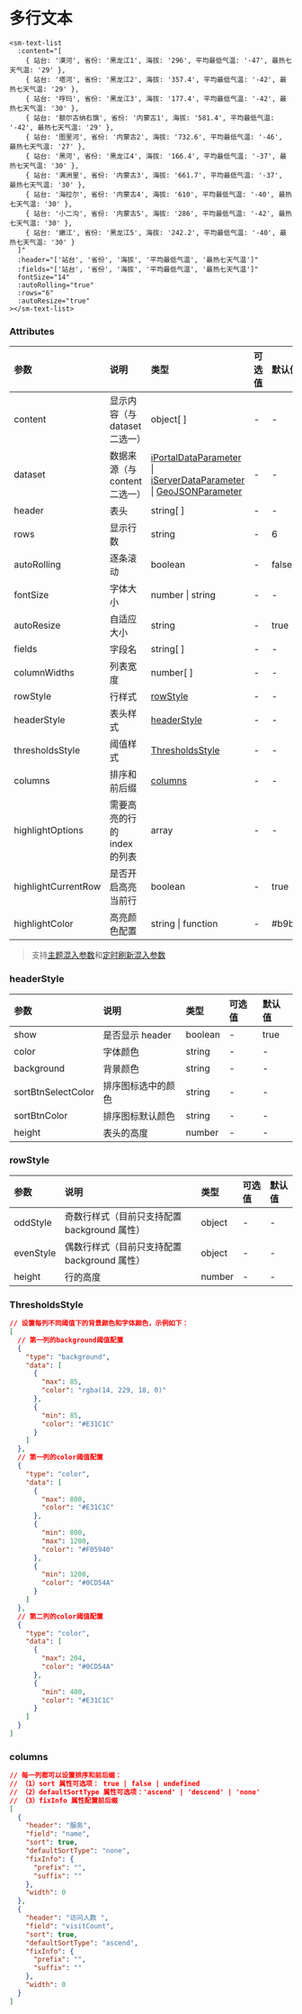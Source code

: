 # 多行文本

```vue
<sm-text-list
  :content="[
    { 站台: '漠河', 省份: '黑龙江1', 海拔: '296', 平均最低气温: '-47', 最热七天气温: '29' },
    { 站台: '塔河', 省份: '黑龙江2', 海拔: '357.4', 平均最低气温: '-42', 最热七天气温: '29' },
    { 站台: '呼玛', 省份: '黑龙江3', 海拔: '177.4', 平均最低气温: '-42', 最热七天气温: '30' },
    { 站台: '额尔古纳右旗', 省份: '内蒙古1', 海拔: '581.4', 平均最低气温: '-42', 最热七天气温: '29' },
    { 站台: '图里河', 省份: '内蒙古2', 海拔: '732.6', 平均最低气温: '-46', 最热七天气温: '27' },
    { 站台: '黑河', 省份: '黑龙江4', 海拔: '166.4', 平均最低气温: '-37', 最热七天气温: '30' },
    { 站台: '满洲里', 省份: '内蒙古3', 海拔: '661.7', 平均最低气温: '-37', 最热七天气温: '30' },
    { 站台: '海拉尔', 省份: '内蒙古4', 海拔: '610', 平均最低气温: '-40', 最热七天气温: '30' },
    { 站台: '小二沟', 省份: '内蒙古5', 海拔: '286', 平均最低气温: '-42', 最热七天气温: '30' },
    { 站台: '嫩江', 省份: '黑龙江5', 海拔: '242.2', 平均最低气温: '-40', 最热七天气温: '30' }
  ]"
  :header="['站台', '省份', '海拔', '平均最低气温', '最热七天气温']"
  :fields="['站台', '省份', '海拔', '平均最低气温', '最热七天气温']"
  fontSize="14"
  :autoRolling="true"
  :rows="6"
  :autoResize="true"
></sm-text-list>
```

### Attributes

| 参数                | 说明                          | 类型                                                                                                                                                                                                                                                | 可选值 | 默认值  |
| :------------------ | :---------------------------- | :-------------------------------------------------------------------------------------------------------------------------------------------------------------------------------------------------------------------------------------------------- | :----- | :------ |
| content             | 显示内容（与 dataset 二选一） | object[ ]                                                                                                                                                                                                                                           | -      | -       | - |
| dataset             | 数据来源（与 content 二选一） | [iPortalDataParameter](/zh/api/common-types/common-types.md#iportaldataparameter) \| [iServerDataParameter](/zh/api/common-types/common-types.md#iserverdataparameter) \| [GeoJSONParameter](/zh/api/common-types/common-types.md#geojsonparameter) | -      | -       |
| header              | 表头                          | string[ ]                                                                                                                                                                                                                                           | -      | -       |
| rows                | 显示行数                      | string                                                                                                                                                                                                                                              | -      | 6       |
| autoRolling         | 逐条滚动                      | boolean                                                                                                                                                                                                                                             | -      | false   |
| fontSize            | 字体大小                      | number \| string                                                                                                                                                                                                                                    | -      | -       |
| autoResize          | 自适应大小                    | string                                                                                                                                                                                                                                              | -      | true    |
| fields              | 字段名                        | string[ ]                                                                                                                                                                                                                                           | -      | -       |
| columnWidths        | 列表宽度                      | number[ ]                                                                                                                                                                                                                                           | -      | -       |
| rowStyle            | 行样式                        | <a href="#rowstyle">rowStyle </a>                                                                                                                                                                                                                   | -      | -       |
| headerStyle         | 表头样式                      | <a href="#headerstyle">headerStyle </a>                                                                                                                                                                                                             | -      | -       |
| thresholdsStyle     | 阈值样式                      | <a href="#thresholdsstyle">ThresholdsStyle </a>                                                                                                                                                                                                     | -      | -       |
| columns             | 排序和前后缀                  | <a href="#columns">columns </a>                                                                                                                                                                                                                     | -      | -       |
| highlightOptions    | 需要高亮的行的 index 的列表   | array                                                                                                                                                                                                                                               | -      | -       |
| highlightCurrentRow | 是否开启高亮当前行            | boolean                                                                                                                                                                                                                                             | -      | true    |
| highlightColor      | 高亮颜色配置                  | string \| function                                                                                                                                                                                                                                  | -      | #b9b9b9 |

> 支持[主题混入参数](/zh/api/mixin/mixin.md#theme)和[定时刷新混入参数](/zh/api/mixin/mixin.md#timer)

### headerStyle

| 参数               | 说明               | 类型    | 可选值 | 默认值 |
| :----------------- | :----------------- | :------ | :----- | :----- |
| show               | 是否显示 header    | boolean | -      | true   | - |
| color              | 字体颜色           | string  | -      | -      | - |
| background         | 背景颜色           | string  | -      | -      | - |
| sortBtnSelectColor | 排序图标选中的颜色 | string  | -      | -      | - |
| sortBtnColor       | 排序图标默认颜色   | string  | -      | -      | - |
| height             | 表头的高度         | number  | -      | -      | - |

### rowStyle

| 参数      | 说明                                         | 类型   | 可选值 | 默认值 |
| :-------- | :------------------------------------------- | :----- | :----- | :----- |
| oddStyle  | 奇数行样式（目前只支持配置 background 属性） | object | -      | -      | - |
| evenStyle | 偶数行样式（目前只支持配置 background 属性） | object | -      | -      | - |
| height    | 行的高度                                     | number | -      | -      | - |

### ThresholdsStyle

```json
// 设置每列不同阈值下的背景颜色和字体颜色，示例如下：
[
  // 第一列的background阈值配置
  {
    "type": "background",
    "data": [
      {
        "max": 85,
        "color": "rgba(14, 229, 18, 0)"
      },
      {
        "min": 85,
        "color": "#E31C1C"
      }
    ]
  },
  // 第一列的color阈值配置
  {
    "type": "color",
    "data": [
      {
        "max": 800,
        "color": "#E31C1C"
      },
      {
        "min": 800,
        "max": 1200,
        "color": "#F05940"
      },
      {
        "min": 1200,
        "color": "#0CD54A"
      }
    ]
  },
  // 第二列的color阈值配置
  {
    "type": "color",
    "data": [
      {
        "max": 204,
        "color": "#0CD54A"
      },
      {
        "min": 400,
        "color": "#E31C1C"
      }
    ]
  }
]
```

### columns

```json
// 每一列都可以设置排序和前后缀：
// （1）sort 属性可选项： true | false | undefined
// （2）defaultSortType 属性可选项：'ascend' | 'descend' | 'none'
// （3）fixInfo 属性配置前后缀
[
  {
    "header": "服务",
    "field": "name",
    "sort": true,
    "defaultSortType": "none",
    "fixInfo": {
      "prefix": "",
      "suffix": ""
    },
    "width": 0
  },
  {
    "header": "访问人数 ",
    "field": "visitCount",
    "sort": true,
    "defaultSortType": "ascend",
    "fixInfo": {
      "prefix": "",
      "suffix": ""
    },
    "width": 0
  }
]
```
